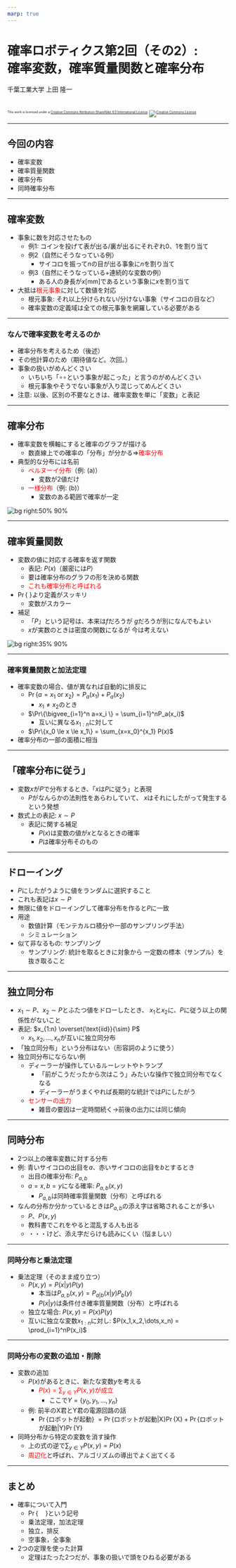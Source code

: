 ```yaml
---
marp: true
---
```


<!-- footer: 確率ロボティクス第2回（その2） -->

# 確率ロボティクス第2回（その2）: <br />確率変数，確率質量関数と確率分布

千葉工業大学 上田 隆一

<br />

<p style="font-size:50%">
This work is licensed under a <a rel="license" href="http://creativecommons.org/licenses/by-sa/4.0/">Creative Commons Attribution-ShareAlike 4.0 International License</a>.
<a rel="license" href="http://creativecommons.org/licenses/by-sa/4.0/">
<img alt="Creative Commons License" style="border-width:0" src="https://i.creativecommons.org/l/by-sa/4.0/88x31.png" /></a>
</p>

---

<!-- paginate: true -->

## 今回の内容

- 確率変数
- 確率質量関数
- 確率分布
- 同時確率分布

---

## 確率変数

- 事象に数を対応させたもの
    - 例1: コインを投げて表が出る/裏が出るにそれぞれ$0$、$1$を割り当て
    - 例2（自然にそうなっている例）
        - サイコロを振って$n$の目が出る事象に$n$を割り当て
    - 例3（自然にそうなっている+連続的な変数の例）
        - ある人の身長が$x$[mm]であるという事象に$x$を割り当て
- 大抵は<span style="color:red">根元事象</span>に対して数値を対応
    - 根元事象: それ以上分けられない/分けない事象（サイコロの目など）
    - 確率変数の定義域は全ての根元事象を網羅している必要がある

---

### なんで確率変数を考えるのか

- 確率分布を考えるため（後述）
- その他計算のため（期待値など。次回。）
- 事象の扱いがめんどくさい
    - いちいち「$\circ\circ$という事象が起こった」と言うのがめんどくさい
    - 根元事象やそうでない事象が入り混じってめんどくさい
- 注意: 以後、区別の不要なときは、確率変数を単に「変数」と表記

---

## 確率分布

- 確率変数を横軸にすると確率のグラフが描ける
    - 数直線上での確率の「分布」が分かる$\Longrightarrow$<span style="color:red">確率分布</span>
- 典型的な分布には名前
    - <span style="color:red">ベルヌーイ分布</span>（例: (a)）
        - 変数が2値だけ
    - <span style="color:red">一様分布</span>（例: (b)）
        - 変数のある範囲で確率が一定

![bg right:50% 90%](./figs/prob_dist.png)

---

## 確率質量関数

- 変数の値に対応する確率を返す関数
    - 表記: $P(x)$（厳密には$P$）
    - 要は確率分布のグラフの形を決める関数
    - <span style="color:red">これも確率分布と呼ばれる</span>
- $\Pr\{$ $\}$より定義がスッキリ
    - 変数がスカラー
- 補足
    - 「$P$」という記号は、本来は$f$だろうが
    $g$だろうが別になんでもよい
    - $x$が実数のときは密度の関数になるが
    今は考えない

![bg right:35% 90%](./figs/prob_dist.png)


---

### 確率質量関数と加法定理

- 確率変数の場合、値が異なれば自動的に排反に
    - $\Pr\{a=x_1 \text{\ or\ } x_2 \} = P_a(x_1) + P_a(x_2)$
        - $x_1 \neq x_2$のとき
    - $\Pr\{\bigvee_{i=1}^n a=x_i \} = \sum_{i=1}^nP_a(x_i)$
        - 互いに異なる$x_{1:n}$に対して
    - $\Pr\{x_0 \le x \le x_1\} = \sum_{x=x_0}^{x_1} P(x)$
- 確率分布の一部の面積に相当

---

## 「確率分布に従う」

- 変数$x$が$P$で分布するとき、「$x$は$P$に従う」と表現
    - $P$がなんらかの法則性をあらわしていて、
    $x$はそれにしたがって発生するという発想
- 数式上の表記: $x \sim P$
    - 表記に関する補足
        - $P(x)$は変数の値が$x$となるときの確率
        - $P$は確率分布そのもの

---

## ドローイング

- $P$にしたがうように値をランダムに選択すること
- これも表記は$x \sim P$
- 無限に値をドローイングして確率分布を作ると$P$に一致
- 用途
    - 数値計算（モンテカルロ積分や一部のサンプリング手法）
    - シミュレーション
- 似て非なるもの: サンプリング
    - サンプリング: 統計を取るときに対象から
    一定数の標本（サンプル）を抜き取ること


---

## 独立同分布

- $x_1 \sim P$、$x_2 \sim P$とふたつ値をドローしたとき、
$x_1$と$x_2$に、$P$に従う以上の関係性がないこと
- 表記: $x_{1:n} \overset{\text{iid}}{\sim} P$
    - $x_1, x_2, \dots, x_n$が互いに独立同分布
- 「独立同分布」という分布はない（形容詞のように使う）
- 独立同分布にならない例
    - ディーラーが操作しているルーレットやトランプ
        - 「前がこうだったから次はこう」みたいな操作で独立同分布でなくなる
        - ディーラーがうまくやれば長期的な統計では$P$にしたがう
    - <span style="color:red">センサーの出力</span>
        - 雑音の要因は一定時間続く$\rightarrow$前後の出力には同じ傾向


---

## 同時分布

- 2つ以上の確率変数に対する分布
- 例: 青いサイコロの出目を$a$、赤いサイコロの出目を$b$とするとき
    - 出目の確率分布: $P_{a,b}$
    - $a=x, b=y$になる確率: $P_{a,b}(x,y)$
        - $P_{a,b}$は同時確率質量関数（分布）と呼ばれる
- なんの分布か分かっているときは$P_{a,b}$の添え字は省略されることが多い
    - $P$、$P(x,y)$
    - 教科書でこれをやると混乱する人も出る
    - ・・・けど、添え字だらけも読みにくい（悩ましい）


---

### 同時分布と乗法定理

- 乗法定理（そのまま成り立つ）
    - $P(x, y) = P(x|y)P(y)$
        - 本当は$P_{a,b}(x, y) = P_{a|b}(x|y)P_{b}(y)$
        - $P(x|y)$は条件付き確率質量関数（分布）と呼ばれる
    - 独立な場合: $P(x, y) = P(x)P(y)$
    - 互いに独立な変数$x_{1:n}$に対し: $P(x_1,x_2,\dots,x_n) = \prod_{i=1}^nP(x_i)$

---

### 同時分布の変数の追加・削除

- 変数の追加
    - $P(x)$があるときに、新たな変数$y$を考える
        - <span style="color:red">$P(x) = \sum_{y \in Y}P(x, y)$が成立</span>
            - ここで$Y= \{y_0, y_1, \dots, y_n\}$
    - 例: 前半のX君とY君の電源回路の話
        - $\Pr\{$ロボットが起動$\}$
            $=\Pr\{$ロボットが起動$|$X$\}\Pr\{$X$\} + \Pr\{$ロボットが起動$|$Y$\}\Pr\{$Y$\}$
- 同時分布から特定の変数を消す操作
    - 上の式の逆で$\sum_{y \in Y}P(x, y) = P(x)$
    - <span style="color:red">周辺化</span>と呼ばれ、アルゴリズムの導出でよく出てくる

---

## まとめ

- 確率について入門
    - $\Pr\{\quad\}$という記号
    - 乗法定理，加法定理
    - 独立，排反
    - 空事象，全事象
- 2つの定理を使った計算
    - 定理はたった2つだが、事象の扱いで頭をひねる必要がある

